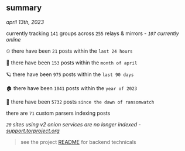 
## summary
_april 13th, 2023_

currently tracking `141` groups across `255` relays & mirrors - _`107` currently online_

⏲ there have been `21` posts within the `last 24 hours`

🦈 there have been `153` posts within the `month of april`

🪐 there have been `975` posts within the `last 90 days`

🏚 there have been `1041` posts within the `year of 2023`

🦕 there have been `5732` posts `since the dawn of ransomwatch`

there are `71` custom parsers indexing posts

_`20` sites using v2 onion services are no longer indexed - [support.torproject.org](https://support.torproject.org/onionservices/v2-deprecation/)_

> see the project [README](https://github.com/joshhighet/ransomwatch#ransomwatch--) for backend technicals
